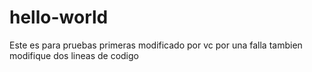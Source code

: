 # hello-world
Este es para pruebas primeras
modificado por vc por una falla
tambien modifique dos lineas de codigo
